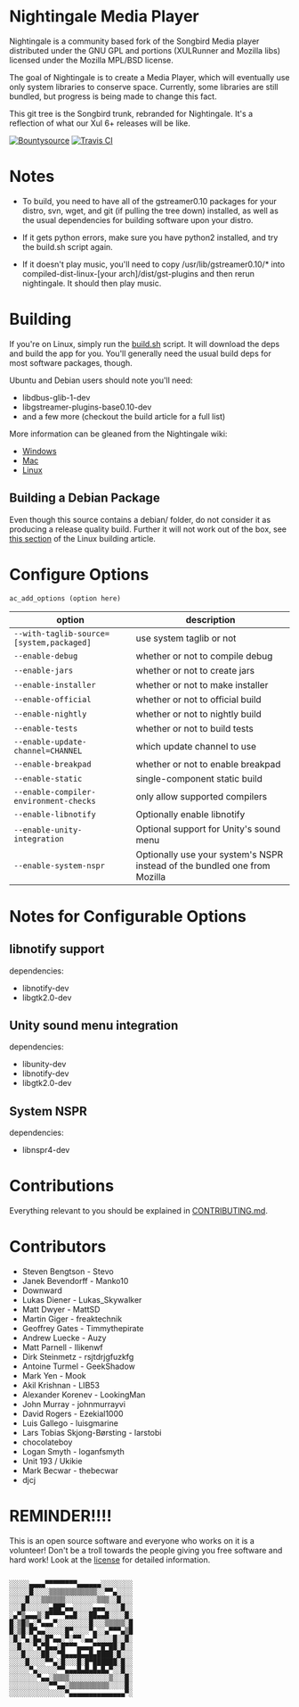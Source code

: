 Nightingale Media Player
=====================
Nightingale is a community based fork of the Songbird Media player
distributed under the GNU GPL and portions (XULRunner and Mozilla libs)
licensed under the Mozilla MPL/BSD license. 

The goal of Nightingale is to create a Media Player, which will 
eventually use only system libraries to conserve space. Currently, some
libraries are still bundled, but progress is being made to change this 
fact.

This git tree is the Songbird trunk, rebranded for Nightingale. It's a 
reflection of what our Xul 6+ releases will be like.

[![Bountysource](https://www.bountysource.com/badge/tracker?tracker_id=230233)](https://www.bountysource.com/trackers/230233-nightingale-media-player-nightingale-hacking?utm_source=230233&utm_medium=shield&utm_campaign=TRACKER_BADGE)
[![Travis CI](https://api.travis-ci.org/nightingale-media-player/nightingale-hacking.svg)](https://travis-ci.org/nightingale-media-player/nightingale-hacking)

Notes
=====
  * To build, you need to have all of the gstreamer0.10 packages for your 
distro, svn, wget, and git (if pulling the tree down) installed, 
as well as the usual dependencies for building software upon your 
distro.

  * If it gets python errors, make sure you have python2 installed,
and try the build.sh script again.

  * If it doesn't play music, you'll need to copy /usr/lib/gstreamer0.10/*
into compiled-dist-linux-[your arch]/dist/gst-plugins and then 
rerun nightingale. It should then play music.

Building
========
If you're on Linux, simply run the [build.sh](build.sh) script. It will
download the deps and build the app for you. You'll generally need the
usual build deps for most software packages, though.

Ubuntu and Debian users should note you'll need:
  * libdbus-glib-1-dev
  * libgstreamer-plugins-base0.10-dev
  * and a few more (checkout the build article for a full list)

More information can be gleaned from the Nightingale wiki:

  * [Windows](http://tinyurl.com/ce3anjo)
  * [Mac](http://tinyurl.com/ckca4no)
  * [Linux](http://tinyurl.com/d569knt)

Building a Debian Package
-------------------------
Even though this source contains a debian/ folder, do not consider it as producing a release quality build. Further it will not work out of the box, see [this section](http://wiki.getnightingale.com/doku.php?id=build:linux#additional_steps_to_build_a_debian_package) of the Linux building article.

Configure Options
=================
`ac_add_options (option here)`

 option                                  | description 
-----------------------------------------|-------------
`--with-taglib-source=[system,packaged]` | use system taglib or not
`--enable-debug`                         | whether or not to compile debug
`--enable-jars`                          | whether or not to create jars
`--enable-installer`                     | whether or not to make installer
`--enable-official`                      | whether or not to official build
`--enable-nightly`                       | whether or not to nightly build
`--enable-tests`                         | whether or not to build tests
`--enable-update-channel=CHANNEL`        | which update channel to use
`--enable-breakpad`                      | whether or not to enable breakpad
`--enable-static`                        | single-component static build
`--enable-compiler-environment-checks`   | only allow supported compilers  
`--enable-libnotify`                     | Optionally enable libnotify
`--enable-unity-integration`             | Optional support for Unity's sound menu
`--enable-system-nspr`                   | Optionally use your system's NSPR instead of the bundled one from Mozilla

Notes for Configurable Options
==============================
libnotify support
-----------------
dependencies:
  * libnotify-dev
  * libgtk2.0-dev

Unity sound menu integration
----------------------------
dependencies:
  * libunity-dev
  * libnotify-dev
  * libgtk2.0-dev

System NSPR
-----------
dependencies:
  * libnspr4-dev

Contributions
=============
Everything relevant to you should be explained in [CONTRIBUTING.md](CONTRIBUTING.md).

Contributors
============
  * Steven Bengtson - Stevo
  * Janek Bevendorff - Manko10
  * Downward
  * Lukas Diener - Lukas_Skywalker
  * Matt Dwyer - MattSD
  * Martin Giger - freaktechnik
  * Geoffrey Gates - Timmythepirate
  * Andrew Luecke - Auzy
  * Matt Parnell - Ilikenwf
  * Dirk Steinmetz - rsjtdrjgfuzkfg
  * Antoine Turmel - GeekShadow
  * Mark Yen - Mook
  * Akil Krishnan - LIB53
  * Alexander Korenev - LookingMan
  * John Murray - johnmurrayvi
  * David Rogers - Ezekial1000
  * Luis Gallego - luisgmarine
  * Lars Tobias Skjong-Børsting - larstobi
  * chocolateboy
  * Logan Smyth - loganfsmyth
  * Unit 193 / Ukikie
  * Mark Becwar - thebecwar
  * djcj


REMINDER!!!!
============
This is an open source software and everyone who works on it is a
volunteer! Don't be a troll towards the people giving you free
software and hard work! Look at the [license](LICENSE) for detailed information.
```

░░░░░▄▄▄▄▀▀▀▀▀▀▀▀▄▄▄▄▄▄░░░░░░░░
░░░░░█░░░░▒▒▒▒▒▒▒▒▒▒▒▒░░▀▀▄░░░░
░░░░█░░░▒▒▒▒▒▒░░░░░░░░▒▒▒░░█░░░
░░░█░░░░░░▄██▀▄▄░░░░░▄▄▄░░░░█░░
░▄▀▒▄▄▄▒░█▀▀▀▀▄▄█░░░██▄▄█░░░░█░
█░▒█▒▄░▀▄▄▄▀░░░░░░░░█░░░▒▒▒▒▒░█
█░▒█░█▀▄▄░░░░░█▀░░░░▀▄░░▄▀▀▀▄▒█
░█░▀▄░█▄░█▀▄▄░▀░▀▀░▄▄▀░░░░█░░█░
░░█░░░▀▄▀█▄▄░█▀▀▀▄▄▄▄▀▀█▀██░█░░
░░░█░░░░██░░▀█▄▄▄█▄▄█▄████░█░░░
░░░░█░░░░▀▀▄░█░░░█░█▀██████░█░░
░░░░░▀▄░░░░░▀▀▄▄▄█▄█▄█▄█▄▀░░█░░
░░░░░░░▀▄▄░▒▒▒▒░░░░░░░░░░▒░░░█░
░░░░░░░░░░▀▀▄▄░▒▒▒▒▒▒▒▒▒▒░░░░█░
░░░░░░░░░░░░░░▀▄▄▄▄▄▄▄▄▄▄▄▄▄▄▀░

```
